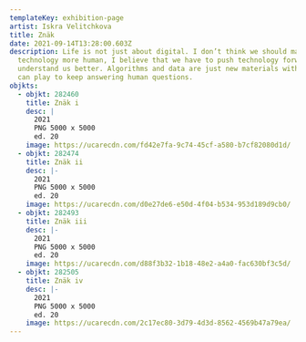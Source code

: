 ```yaml
---
templateKey: exhibition-page
artist: Iskra Velitchkova
title: Znäk
date: 2021-09-14T13:28:00.603Z
description: Life is not just about digital. I don’t think we should make
  technology more human, I believe that we have to push technology forward to
  understand us better. Algorithms and data are just new materials with which we
  can play to keep answering human questions.
objkts:
  - objkt: 282460
    title: Znäk i
    desc: |
      2021
      PNG 5000 x 5000
      ed. 20
    image: https://ucarecdn.com/fd42e7fa-9c74-45cf-a580-b7cf82080d1d/
  - objkt: 282474
    title: Znäk ii
    desc: |-
      2021
      PNG 5000 x 5000
      ed. 20
    image: https://ucarecdn.com/d0e27de6-e50d-4f04-b534-953d189d9cb0/
  - objkt: 282493
    title: Znäk iii
    desc: |-
      2021
      PNG 5000 x 5000 
      ed. 20
    image: https://ucarecdn.com/d88f3b32-1b18-48e2-a4a0-fac630bf3c5d/
  - objkt: 282505
    title: Znäk iv
    desc: |-
      2021
      PNG 5000 x 5000
      ed. 20
    image: https://ucarecdn.com/2c17ec80-3d79-4d3d-8562-4569b47a79ea/
---
```

